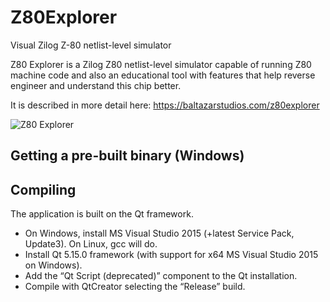 # Z80Explorer
Visual Zilog Z-80 netlist-level simulator

Z80 Explorer is a Zilog Z80 netlist-level simulator capable of running Z80 machine code and also an educational tool with features that help reverse engineer and understand this chip better.

It is described in more detail here: https://baltazarstudios.com/z80explorer

![Z80 Explorer](https://baltazarstudios.com/wp-content/uploads/2020/07/z80explorer-app.png)

## Getting a pre-built binary (Windows)

## Compiling

The application is built on the Qt framework.

* On Windows, install MS Visual Studio 2015 (+latest Service Pack, Update3). On Linux, gcc will do.
* Install Qt 5.15.0 framework (with support for x64 MS Visual Studio 2015 on Windows).
* Add the “Qt Script (deprecated)” component to the Qt installation.
* Compile with QtCreator selecting the “Release” build.


